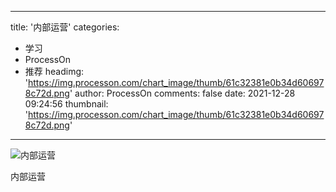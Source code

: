 
---
title: '内部运营'
categories: 
 - 学习
 - ProcessOn
 - 推荐
headimg: 'https://img.processon.com/chart_image/thumb/61c32381e0b34d606978c72d.png'
author: ProcessOn
comments: false
date: 2021-12-28 09:24:56
thumbnail: 'https://img.processon.com/chart_image/thumb/61c32381e0b34d606978c72d.png'
---

<div>   
<img class="thumb" alt="内部运营" src="https://img.processon.com/chart_image/thumb/61c32381e0b34d606978c72d.png" referrerpolicy="no-referrer">
<p>内部运营</p>  
</div>
            